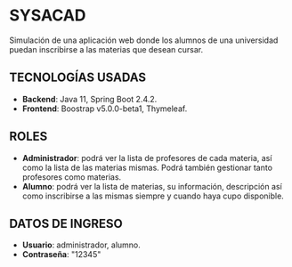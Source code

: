 # SYSACAD

Simulación de una aplicación web donde los alumnos de una universidad puedan
inscribirse a las materias que desean cursar.



##  TECNOLOGÍAS USADAS

- **Backend**: Java 11, Spring Boot 2.4.2.
- **Frontend**: Boostrap v5.0.0-beta1, Thymeleaf.


##  ROLES

- **Administrador**: podrá ver la lista de profesores de cada materia, así como la lista de las materias mismas. Podrá también gestionar tanto profesores como materias.
- **Alumno**: podrá ver la lista de materias, su información, descripción así como inscribirse a las mismas siempre y cuando haya cupo disponible.

##  DATOS DE INGRESO

- **Usuario**: administrador, alumno.
- **Contraseña**: "12345"
